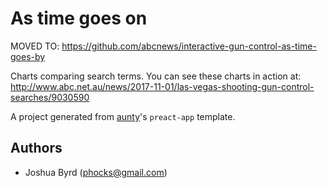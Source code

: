 # As time goes on

MOVED TO: https://github.com/abcnews/interactive-gun-control-as-time-goes-by

Charts comparing search terms. You can see these charts in action at: http://www.abc.net.au/news/2017-11-01/las-vegas-shooting-gun-control-searches/9030590

A project generated from [aunty](https://github.com/abcnews/aunty)'s `preact-app` template.

## Authors

- Joshua Byrd ([phocks@gmail.com](mailto:phocks@gmail.com))
